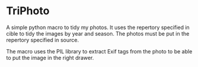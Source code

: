 # TriPhoto
A simple python macro to tidy my photos.
It uses the repertory specified in cible to tidy the images by year and season.
The photos must be put in the repertory specified in source.

The macro uses the PIL library to extract Exif tags from the photo to be able to put the image in the right drawer.
